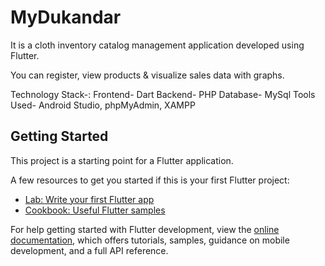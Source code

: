 # MyDukandar

It is a cloth inventory catalog management application developed using Flutter.

You can register, view products & visualize sales data with graphs.

Technology Stack-:
Frontend- Dart
Backend- PHP
Database- MySql
Tools Used- Android Studio, phpMyAdmin, XAMPP


## Getting Started

This project is a starting point for a Flutter application.

A few resources to get you started if this is your first Flutter project:

- [Lab: Write your first Flutter app](https://docs.flutter.dev/get-started/codelab)
- [Cookbook: Useful Flutter samples](https://docs.flutter.dev/cookbook)

For help getting started with Flutter development, view the
[online documentation](https://docs.flutter.dev/), which offers tutorials,
samples, guidance on mobile development, and a full API reference.
